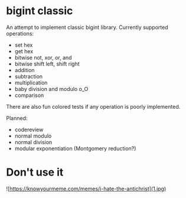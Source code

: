 # bigint classic
An attempt to implement classic bigint library.
Currently supported operations:
* set hex
* get hex
* bitwise not, xor, or, and
* bitwise shift left, shift right
* addition
* subtraction
* multiplication
* baby division and modulo o_O
* comparison

There are also fun colored tests if any operation is poorly implemented.

Planned:
* codereview
* normal modulo
* normal division
* modular exponentiation (Montgomery reduction?)

# Don't use it 
![https://knowyourmeme.com/memes/i-hate-the-antichrist](1.jpg)